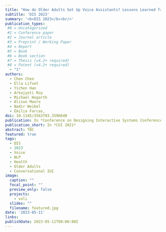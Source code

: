 ```yaml
---
title: "How do Older Adults Set Up Voice Assistants? Lessons Learned from a Deployment Experience for Older Adults to Set Up Standalone Voice Assistants"
subtitle: 'DIS 2023'
summary: '<b>DIS 2023</b><br/>'
publication_types:
 #0 = Uncategorized
 #1 = Conference paper
 #2 = Journal article
 #3 = Preprint / Working Paper
 #4 = Report
 #5 = Book
 #6 = Book section
 #7 = Thesis (v4.2+ required)
 #8 = Patent (v4.2+ required)
  - "1"
authors:
  - Chen Chen
  - Ella Lifset
  - Yichen Han
  - Arkajyoti Roy
  - Michael Hogarth
  - Alison Moore
  - Nadir Weibel
  - Emilia Farcas,
doi: 10.1145/3563703.3596640
publication: In *Conference on Designing Interactive Systems Conference 2023 (DIS 2021)*
publication_short: In *CUI 2021*
abstract: TBC
featured: true
tags:
  - DIS
  - 2023
  - Voice
  - NLP
  - Health
  - Older Adults
  - Conversational IUI
image:
  caption: ""
  focal_point: ""
  preview_only: false
  projects:
    - voli
  slides: ""
  filename: featured.jpg
date: '2023-05-11'
links:
publishDate: 2023-05-11T00:00:00Z
---
```

